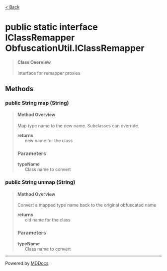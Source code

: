 [< Back](../README.md)
# public static interface IClassRemapper ObfuscationUtil.IClassRemapper #
>#### Class Overview ####
>Interface for remapper proxies
## Methods ##
### public String map (String) ###
>#### Method Overview ####
>Map type name to the new name. Subclasses can override.
>
>**returns**<br />
>&nbsp;&nbsp;&nbsp;&nbsp;&nbsp;&nbsp;new name for the class
>
>### Parameters ###
>**typeName**<br />
>&nbsp;&nbsp;&nbsp;&nbsp;&nbsp;&nbsp;Class name to convert
>
### public String unmap (String) ###
>#### Method Overview ####
>Convert a mapped type name back to the original obfuscated name
>
>**returns**<br />
>&nbsp;&nbsp;&nbsp;&nbsp;&nbsp;&nbsp;old name for the class
>
>### Parameters ###
>**typeName**<br />
>&nbsp;&nbsp;&nbsp;&nbsp;&nbsp;&nbsp;Class name to convert
>

---
Powered by [MDDocs](https://github.com/VRCube/MDDocs)